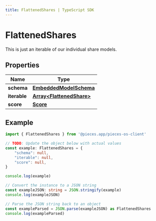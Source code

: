 ```yaml
---
title: FlattenedShares | TypeScript SDK
---
```



# FlattenedShares

This is just an iterable of our individual share models.

## Properties

Name | Type
------------ | -------------
**schema** | [**EmbeddedModelSchema**](EmbeddedModelSchema)
**iterable** | [**Array&lt;FlattenedShare&gt;**](FlattenedShare)
**score** | [**Score**](Score)

## Example

```typescript
import { FlattenedShares } from '@pieces.app/pieces-os-client'

// TODO: Update the object below with actual values
const example: FlattenedShares = {
    "schema": null,
    "iterable": null,
    "score": null,
}

console.log(example)

// Convert the instance to a JSON string
const exampleJSON: string = JSON.stringify(example)
console.log(exampleJSON)

// Parse the JSON string back to an object
const exampleParsed = JSON.parse(exampleJSON) as FlattenedShares
console.log(exampleParsed)
```


